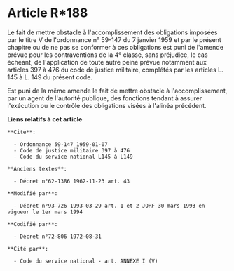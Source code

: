 # Article R*188

Le fait de mettre obstacle à l'accomplissement des obligations imposées par le titre V de l'ordonnance n° 59-147 du 7 janvier
1959 et par le présent chapitre ou de ne pas se conformer à ces obligations est puni de l'amende prévue pour les
contraventions de la 4° classe, sans préjudice, le cas échéant, de l'application de toute autre peine prévue notamment aux
articles 397 à 476 du code de justice militaire, complétés par les articles L. 145 à L. 149 du présent code.

Est puni de la même amende le fait de mettre obstacle à l'accomplissement, par un agent de l'autorité publique, des fonctions
tendant à assurer l'exécution ou le contrôle des obligations visées à l'alinéa précédent.

**Liens relatifs à cet article**

	**Cite**:

	  - Ordonnance 59-147 1959-01-07
	  - Code de justice militaire 397 à 476
	  - Code du service national L145 à L149

	**Anciens textes**:

	  - Décret n°62-1386 1962-11-23 art. 43

	**Modifié par**:

	  - Décret n°93-726 1993-03-29 art. 1 et 2 JORF 30 mars 1993 en vigueur le 1er mars 1994

	**Codifié par**:

	  - Décret n°72-806 1972-08-31

	**Cité par**:

	  - Code du service national - art. ANNEXE I (V)
